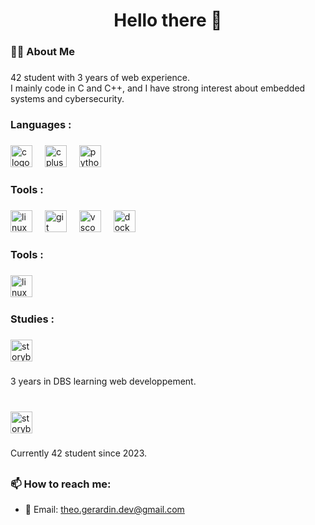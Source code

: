 <h1 align="center">Hello there 👋</h1>

###

<h3 align="left">👩‍💻  About Me</h3>

###

<p align="left">42 student with 3 years of web experience.  <br>I mainly code in C and C++, and I have strong interest about embedded systems and cybersecurity.</p>

###

<h3 align="left">Languages :</h3>

###

<div align="left">
  <img src="https://cdn.jsdelivr.net/gh/devicons/devicon/icons/c/c-original.svg" height="35" alt="c logo"  />
  <img width="12" />
  <img src="https://cdn.jsdelivr.net/gh/devicons/devicon/icons/cplusplus/cplusplus-original.svg" height="35" alt="cplusplus logo"  />
  <img width="12" />
  <img src="https://cdn.jsdelivr.net/gh/devicons/devicon/icons/python/python-original.svg" height="35" alt="python logo"  />
</div>

###

<h3 align="left">Tools :</h3>

###

<div align="left">
  <img src="https://cdn.jsdelivr.net/gh/devicons/devicon/icons/linux/linux-original.svg" height="35" alt="linux logo"  />
  <img width="12" />
  <img src="https://cdn.jsdelivr.net/gh/devicons/devicon/icons/git/git-original.svg" height="35" alt="git logo"  />
  <img width="12" />
  <img src="https://cdn.jsdelivr.net/gh/devicons/devicon/icons/vscode/vscode-original.svg" height="35" alt="vscode logo"  />
  <img width="12" />
  <img src="https://cdn.jsdelivr.net/gh/devicons/devicon/icons/docker/docker-original.svg" height="35" alt="docker logo"  />
</div>

###

<h3 align="left">Tools :</h3>

###

<div align="left">
  <img src="https://cdn.jsdelivr.net/gh/devicons/devicon/icons/linux/linux-original.svg" height="35" alt="linux logo"  />
  <img width="12" />
</div>

###

<h3 align="left">Studies :</h3>

###

<div align="left">
  <img src="https://github.com/TheoGerardin........." height="35" alt="storybook logo"  />
</div>

###

<p align="left">3 years in DBS learning web developpement.</p>

###

<br clear="both">

<div align="left">
  <img src="https://github.com/TheoGerardin........." height="35" alt="storybook logo"  />
</div>

###

<p align="left">Currently 42 student since 2023.</p>

###

## <h3 align="left">📫 How to reach me:</h3>
- 📧 Email: [theo.gerardin.dev@gmail.com](mailto:theo.gerardin.dev@gmail.com)
